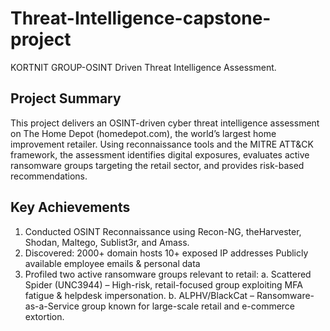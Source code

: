  # Threat-Intelligence-capstone-project
KORTNIT GROUP-OSINT Driven Threat Intelligence Assessment.

## Project Summary
This project delivers an OSINT-driven cyber threat intelligence assessment on The Home Depot (homedepot.com), the world’s largest home improvement retailer. Using reconnaissance tools and the MITRE ATT&CK framework, the assessment identifies digital exposures, evaluates active ransomware groups targeting the retail sector, and provides risk-based recommendations.

## Key Achievements
1. Conducted OSINT Reconnaissance using Recon-NG, theHarvester, Shodan, Maltego, Sublist3r, and Amass.
2. Discovered:
2000+ domain hosts
10+ exposed IP addresses
Publicly available employee emails & personal data
3. Profiled two active ransomware groups relevant to retail:
a. Scattered Spider (UNC3944) – High-risk, retail-focused group exploiting MFA fatigue & helpdesk impersonation.
b. ALPHV/BlackCat – Ransomware-as-a-Service group known for large-scale retail and e-commerce extortion.
